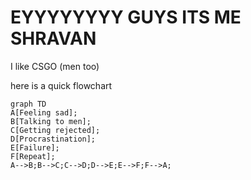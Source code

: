 
# EYYYYYYYY GUYS ITS ME SHRAVAN

I like CSGO (men too)

here is a quick flowchart

```mermaid
graph TD
A[Feeling sad];
B[Talking to men];
C[Getting rejected];
D[Procrastination];
E[Failure];
F[Repeat];
A-->B;B-->C;C-->D;D-->E;E-->F;F-->A;
```


